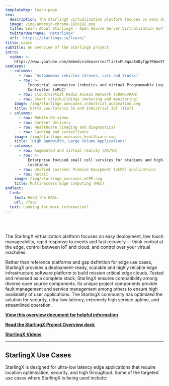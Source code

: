 ```yaml
---
templateKey: learn-page
seo:
  description: The StarlingX virtualization platform focuses on easy deployment, low touch manageability, rapid response to events and fast recovery
  image: /img/android-chrome-192x192.png
  title: Learn About StarlingX - Open Source Server Virtualization Software
  twitterUsername: '@starlingx'
  url: 'https://starlingx.io/learn/'
title: Learn
subTitle: An overview of the StarlingX project
intro:
  video: >-
    https://www.youtube.com/embed/videoseries?list=PLKqaoAnDyfgp7KWad7EAHnZ30Mdg3Ejqf
useCases:
  - columns:
      - row: 'Autonomous vehicles (drones, cars and trucks)'
      - row: >-
          Industrial automation (robotics and virtual Programmable Logic
          Controller (vPLC)
      - row: Cloud/virtual Radio Access Network (cRAN/vRAN)
      - row: Smart city/buildings (metering and monitoring)
    image: /img/starlingx_usecases_industrial_automation.svg
    title: Ultra Low-latency 5G and Industrial IoT (IIoT)
  - columns:
      - row: Mobile HD video
      - row: Content delivery
      - row: Healthcare (imaging and diagnostics)
      - row: Caching and surveillance
    image: /img/starlingx_usecases_healthcare.svg
    title: 'High Bandwidth, Large Volume Applications'
  - columns:
      - row: Augmented and virtual reality (AR/VR)
      - row: >-
          Enterprise focused small cell services for stadiums and high-density
          locations
      - row: Unified Customer Premise Equipment (uCPE) applications
      - row: Retail
    image: /img/starlingx_usecases_uCPE.svg
    title: Multi-access Edge Computing (MEC)
endText:
  link:
    text: Read the FAQs.
    url: /faq/
  text: Looking for more information?
---
```


<br/>
<br/>

The StarlingX virtualization platform focuses on easy deployment, low touch manageability, rapid response to events and
fast recovery -- think control at the edge, control between IoT and cloud, and control over your virtual machines.

Rather than reference platforms and gap definition for edge use cases, StarlingX provides a deployment-ready, scalable
and highly reliable edge infrastructure software platform to build mission critical edge clouds. Tested and released as
a complete stack, StarlingX ensures compatibility among diverse open source components. Its unique project components
provide fault management and service management among others to ensure high availability of user applications. The
StarlingX community has optimized the solution for security, ultra-low latency, extremely high service uptime, and
streamlined operation.

**[View this overview document for helpful information](https://www.starlingx.io/collateral/StarlingX_OnePager_Web.pdf)**

**[Read the StarlingX Project Overview deck](https://www.starlingx.io/collateral/StarlingX_Onboarding_Deck_for_Web.pdf)**

**[StarlingX Videos](https://www.youtube.com/playlist?list=PLKqaoAnDyfgp7KWad7EAHnZ30Mdg3Ejqf)**

---

## StarlingX Use Cases

StarlingX is designed for ultra-low latency edge applications that require location optimization, security, and high
throughput. Some of the targeted use cases where StarlingX is being used include:
